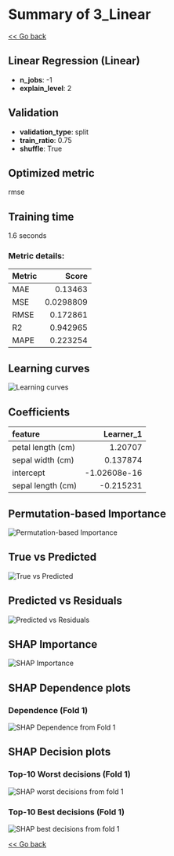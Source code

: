 # Summary of 3_Linear

[<< Go back](../README.md)


## Linear Regression (Linear)
- **n_jobs**: -1
- **explain_level**: 2

## Validation
 - **validation_type**: split
 - **train_ratio**: 0.75
 - **shuffle**: True

## Optimized metric
rmse

## Training time

1.6 seconds

### Metric details:
| Metric   |     Score |
|:---------|----------:|
| MAE      | 0.13463   |
| MSE      | 0.0298809 |
| RMSE     | 0.172861  |
| R2       | 0.942965  |
| MAPE     | 0.223254  |



## Learning curves
![Learning curves](learning_curves.png)

## Coefficients
| feature           |    Learner_1 |
|:------------------|-------------:|
| petal length (cm) |  1.20707     |
| sepal width (cm)  |  0.137874    |
| intercept         | -1.02608e-16 |
| sepal length (cm) | -0.215231    |


## Permutation-based Importance
![Permutation-based Importance](permutation_importance.png)
## True vs Predicted

![True vs Predicted](true_vs_predicted.png)


## Predicted vs Residuals

![Predicted vs Residuals](predicted_vs_residuals.png)



## SHAP Importance
![SHAP Importance](shap_importance.png)

## SHAP Dependence plots

### Dependence (Fold 1)
![SHAP Dependence from Fold 1](learner_fold_0_shap_dependence.png)

## SHAP Decision plots

### Top-10 Worst decisions (Fold 1)
![SHAP worst decisions from fold 1](learner_fold_0_shap_worst_decisions.png)
### Top-10 Best decisions (Fold 1)
![SHAP best decisions from fold 1](learner_fold_0_shap_best_decisions.png)

[<< Go back](../README.md)
